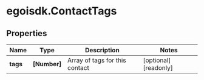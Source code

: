 # egoisdk.ContactTags

## Properties

Name | Type | Description | Notes
------------ | ------------- | ------------- | -------------
**tags** | **[Number]** | Array of tags for this contact | [optional] [readonly] 


